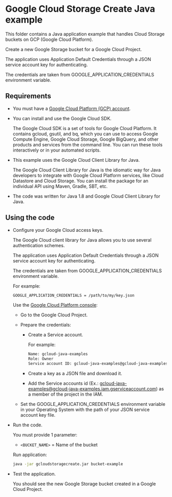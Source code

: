 # Google Cloud Storage Create Java example

This folder contains a Java application example that handles Cloud Storage buckets on GCP (Google Cloud Platform).

Create a new Google Storage bucket for a Google Cloud Project.

The application uses Application Default Credentials through a JSON service account key for authenticating.

The credentials are taken from GOOGLE_APPLICATION_CREDENTIALS environment variable.

## Requirements

* You must have a [Google Cloud Platform (GCP) account](http://cloud.google.com/).

* You can install and use the Google Cloud SDK.

  The Google Cloud SDK is a set of tools for Google Cloud Platform.
  It contains gcloud, gsutil, and bq, which you can use to access Google Compute Engine, Google Cloud Storage, Google BigQuery,
  and other products and services from the command line. You can run these tools interactively or in your automated scripts.

* This example uses the Google Cloud Client Library for Java.

  The Google Cloud Client Library for Java is the idiomatic way for Java developers to integrate with Google Cloud Platform services,
  like Cloud Datastore and Cloud Storage. You can install the package for an individual API using Maven, Gradle, SBT, etc.

* The code was written for Java 1.8 and Google Cloud Client Library for Java.

## Using the code

* Configure your Google Cloud access keys.

  The Google Cloud client library for Java allows you to use several authentication schemes.

  The application uses Application Default Credentials through a JSON service account key for authenticating.

  The credentials are taken from GOOGLE_APPLICATION_CREDENTIALS environment variable.

  For example:

  ```bash
  GOOGLE_APPLICATION_CREDENTIALS = /path/to/my/key.json
  ```

  Use the [Google Cloud Platform console](http://cloud.google.com/):

  * Go to the Google Cloud Project.

  * Prepare the credentials:
    * Create a Service account.

      For example:

      ```bash
      Name: gcloud-java-examples
      Role: Owner
      Service account ID: gcloud-java-examples@gcloud-java-examples.iam.gserviceaccount.com)
      ```

    * Create a key as a JSON file and download it.

    * Add the Service accounts id (Ex.: gcloud-java-examples@gcloud-java-examples.iam.gserviceaccount.com) as a member of the project in the IAM.

  * Set the GOOGLE_APPLICATION_CREDENTIALS environment variable in your Operating System with the path of your JSON service account key file.

* Run the code.

  You must provide 1 parameter:

  * `<BUCKET_NAME>` = Name of the bucket

  Run application:

  ```bash
  java -jar gcloudstoragecreate.jar bucket-example
  ```

* Test the application.

  You should see the new Google Storage bucket created in a Google Cloud Project.
